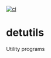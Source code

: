 [![ci](https://github.com/detwiler/detutils/workflows/ci/badge.svg)](https://github.com/detwiler/detutils/actions)

# detutils

Utility programs

[comment]: # ( vim: set autoindent syntax=markdown textwidth=78: )
